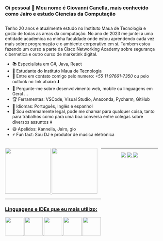### Oi pessoal 💙 Meu nome é Giovanni Canella, mais conhecido como Jairo e estudo Ciencias da Computação 

##

Tenho 20 anos e atualmente estudo no Instituto Maua de Tecnologia e gosto de todas as areas da computação. No ano de 2023 me juntei a uma entidade academica na minha faculdade onde estou aprendendo cada vez mais sobre programação e o ambiente corporativo em si. Tambem estou fazendo um curso a parte da Cisco Networking Academy sobre segurança cibernetica e outro curso de marketink digital. 

- 📚 Especialista em C#, Java, React
- 🌱 Estudante do Instituto Maua de Tecnologia
- 📲 Entre em contato comigo pelo numero: *+55 11 97661-7350* ou pelo outlook no link abaixo ⬇️
- 💬 Pergunte-me sobre desenvolvimento web, mobile ou linguagens em Geral ...
- 🏆 Ferramentas: VSCode, Visual Studio, Anaconda, Pycharm, GitHub
- 🦊 Idiomas: Português, Inglês e espanhol
- 🫡 Sou extremamente legal, pode me chamar para qualquer coisa, tanto para trabalhos como para uma boa conversa entre colegas sobre diversos assuntos ⬇️
- 😄 Apelidos: Kannella, Jairo, gio
- ⚡ Fun fact: Sou DJ e produtor de musica eletronica
##

<div style="float: left;">
<a href="https://github.com/Kannella">
<img height="150em" src="https://github-readme-stats.vercel.app/api?username=Kannella&show_icons=true&theme=algolia&include_all_commits=true&count_private=true"/>
<img height="150em" src="https://github-readme-stats.vercel.app/api/top-langs/?username=Kannella&layout=compact&langs_count=7&theme=algolia"/>
  <hr>
<div>
  <h3> Linguagens e IDEs que eu mais utilizo: </h3>
 <img height="60" width="60" src="https://cdn.jsdelivr.net/gh/devicons/devicon/icons/python/python-original-wordmark.svg" /> 
 <img height="60" width="60" src="https://cdn.jsdelivr.net/gh/devicons/devicon/icons/csharp/csharp-original.svg" /> 
 <img height="60" width="60" src="https://cdn.jsdelivr.net/gh/devicons/devicon/icons/javascript/javascript-original.svg" />  
 <img height="60" width="60" src="https://cdn.jsdelivr.net/gh/devicons/devicon/icons/vscode/vscode-original.svg" />
 <img height="60" width="60" src="https://cdn.jsdelivr.net/gh/devicons/devicon/icons/anaconda/anaconda-original-wordmark.svg" />
          
               
</div>

##
  
</div>
  <hr>
<div align="center">
<a href="mailto:gi.canella85@outlook.com "><img src="https://img.shields.io/badge/Microsoft_Outlook-0078D4?style=for-the-badge&logo=microsoft-outlook&logoColor=white" /></a>
<a href="https://www.linkedin.com/in/giovanni-canella-784471260/"><img src="https://img.shields.io/badge/LinkedIn-0077B5?style=for-the-badge&logo=linkedin&logoColor=white"</a>
<a href="https://www.instagram.com/eu_kanella/" alt="Instagram"><img src="https://img.shields.io/badge/-Instagram-DF0174?style=for-the-badge&logo=instagram&logoColor=white&link=https://www.instagram.com/eu_kanella/"/></a>

  
  </div>
  


  
            

  
  
  
  
  
  
  
